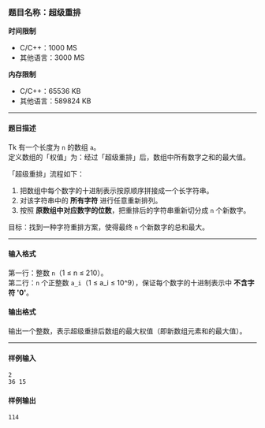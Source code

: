 ### 题目名称：超级重排

**时间限制**

- C/C++：1000 MS
- 其他语言：3000 MS

**内存限制**

- C/C++：65536 KB
- 其他语言：589824 KB

---

#### 题目描述

Tk 有一个长度为 `n` 的数组 `a`。  
定义数组的「权值」为：经过「超级重排」后，数组中所有数字之和的最大值。

「超级重排」流程如下：

1. 把数组中每个数字的十进制表示按原顺序拼接成一个长字符串。
2. 对该字符串中的 **所有字符** 进行任意重新排列。
3. 按照 **原数组中对应数字的位数**，把重排后的字符串重新切分成 `n` 个新数字。

目标：找到一种字符重排方案，使得最终 `n` 个新数字的总和最大。

---

#### 输入格式

第一行：整数 `n`（1 ≤ n ≤ 210）。  
第二行：`n` 个正整数 `a_i`（1 ≤ a_i ≤ 10^9），保证每个数字的十进制表示中 **不含字符 '0'**。

#### 输出格式

输出一个整数，表示超级重排后数组的最大权值（即新数组元素和的最大值）。

---

#### 样例输入

```aiignore
2
36 15
```

#### 样例输出

```aiignore
114
```